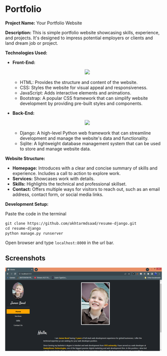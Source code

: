 # Portfolio 

**Project Name:** Your Portfolio Website

**Description:** This is simple portfolio website showcasing skills, experience, and projects. It's designed to impress potential employers or clients and land dream job or project.

**Technologies Used:**

* **Front-End:**   
  <p align="center">
    <a href="https://skillicons.dev">
      <img src="https://skillicons.dev/icons?i=html,css,js,bootstrap" />
    </a>
  </p>
  
  * HTML: Provides the structure and content of the website.  
  * CSS: Styles the website for visual appeal and responsiveness.  
  * JavaScript: Adds interactive elements and animations.  
  * Bootstrap: A popular CSS framework that can simplify website development by providing pre-built styles and components.  
* **Back-End:**  
  <p align="center">
    <a href="https://skillicons.dev">
      <img src="https://skillicons.dev/icons?i=django,sqlite" />
    </a>
  </p>

  * Django: A high-level Python web framework that can streamline development and manage the website's data and functionality.  
  * Sqlite: A lightweight database management system that can be used to store and manage website data.  

**Website Structure:**

* **Homepage:** Introduces with a clear and concise summary of skills and experience. Includes a call to action to explore work.  
* **Services:** Showcases work with details.  
* **Skills:** Highlights the technical and professional skillset.   
* **Contact:** Offers multiple ways for visitors to reach out, such as an email address, contact form, or social media links.  


**Development Setup:**

Paste the code in the terminal  
```
git clone https://github.com/akhtarmdsaad/resume-django.git
cd resume-django
python manage.py runserver
```

Open browser and type `localhost:8000` in the url bar.  

## Screenshots
![](screenshots/pasted_image_0.png)

